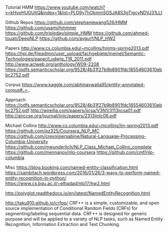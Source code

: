 Tutorial HMM
https://www.youtube.com/watch?v=kHvoHUGUitQ&index=1&list=PLO9y7hOkmmSGSJA8S3gTigcyNDVJ31LLt

Github Repos
https://github.com/stephaniewang526/HMM
https://github.com/usami/hmmner
https://github.com/tripleday/simple_HMM
https://github.com/ahmed-touati/DeepNLP
https://github.com/avgurf/NLP_HW2

Papers
http://www.cs.columbia.edu/~mcollins/hmms-spring2013.pdf
https://hpi.de/fileadmin/user_upload/fachgebiete/meinel/Semantic-Technologies/paper/Ludwig_TIR_2011.pdf
http://www.aclweb.org/anthology/W09-2208
https://pdfs.semanticscholar.org/9528/4b31f27b9b8901fdc18554603610ebbc2752.pdf

Corpus
https://www.kaggle.com/abhinavwalia95/entity-annotated-corpus#_=_

Approach
https://pdfs.semanticscholar.org/9528/4b31f27b9b8901fdc18554603610ebbc2752.pdf
http://wireilla.com/papers/ijcsa/V3N1/3113ijcsa01.pdf
http://airccse.org/journal/ijnlc/papers/2313ijnlc06.pdf

Michael Collins
http://www.cs.columbia.edu/~mcollins/lm-spring2013.pdf
https://github.com/pz325/Coursera_NLP_MC
https://github.com/crevoisiersabine/Natural-Language-Processing-Columbia-University
https://github.com/mwunderlich/NLP_Class_Michael_Collins_complete
https://github.com/mennanov/nlp-coursera
https://github.com/cmf/nlp-columbia

Misc
https://blog.booking.com/named-entity-classification.html
https://sambitach.wordpress.com/2016/01/26/3-ways-to-perform-named-entity-recognition-in-python/
https://www.cs.bgu.ac.il/~elhadad/nlp17/hw2.html

http://polyglot.readthedocs.io/en/latest/NamedEntityRecognition.html

http://taku910.github.io/crfpp/
CRF++ is a simple, customizable, and open source implementation of Conditional Random Fields (CRFs) for segmenting/labeling sequential data. CRF++ is designed for generic purpose and will be applied to a variety of NLP tasks, such as Named Entity Recognition, Information Extraction and Text Chunking.
